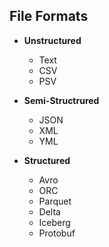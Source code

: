 ## File Formats 
- **Unstructured**
  - Text
  - CSV
  - PSV
  
- **Semi-Structrured**
  - JSON
  - XML
  - YML
  
- **Structured**
  - Avro
  - ORC
  - Parquet
  - Delta
  - Iceberg
  - Protobuf
